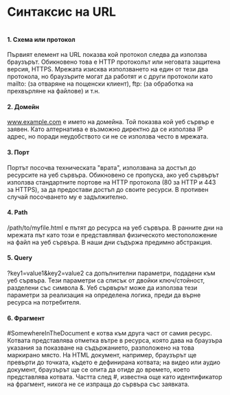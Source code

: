 # Синтаксис на URL

<figure><img src="../../../.gitbook/assets/URL (1).jpg" alt=""><figcaption></figcaption></figure>

#### 1.      Схема или протокол

Първият елемент на URL показва кой протокол следва да използва браузърът. Обикновено това е HTTP протоколът или неговата защитена версия, HTTPS. Мрежата изисква използването на един от тези два протокола, но браузърите могат да работят и с други протоколи като mailto: (за отваряне на пощенски клиент), ftp: (за обработка на прехвърляне на файлове) и т.н.

#### 2.      Домейн

www.example.com е името на домейна. Той показва кой уеб сървър е заявен. Като алтернатива е възможно директно да се използва IP адрес, но поради неудобството си не се използва често в мрежата.

#### 3.      Порт

Портът посочва техническата "врата", използвана за достъп до ресурсите на уеб сървъра. Обикновено се пропуска, ако уеб сървърът използва стандартните портове на HTTP протокола (80 за HTTP и 443 за HTTPS), за да предостави достъп до своите ресурси. В противен случай посочването му е задължително.

#### 4.      Path

/path/to/myfile.html е пътят до ресурса на уеб сървъра. В ранните дни на мрежата път като този е представлявал физическото местоположение на файл на уеб сървъра. В наши дни съдържа предимно абстракция.

#### 5.      Query

?key1=value1\&key2=value2 са допълнителни параметри, подадени към уеб сървъра. Тези параметри са списък от двойки ключ/стойност, разделени със символа &. Уеб сървърът може да използва тези параметри за реализация на определена логика, преди да върне ресурса на потребителя.

#### 6.      Фрагмент

\#SomewhereInTheDocument е котва към друга част от самия ресурс. Котвата представлява отметка вътре в ресурса, която дава на браузъра указания за показване на съдържанието, разположено на това маркирано място. На HTML документ, например, браузърът ще превърти до точката, където е дефинирана котвата; на видео или аудио документ, браузърът ще се опита да отиде до времето, което представлява котвата. Частта след #, известна още като идентификатор на фрагмент, никога не се изпраща до сървъра със заявката.
